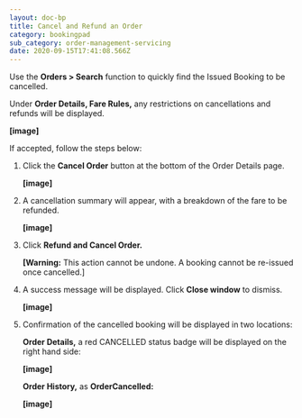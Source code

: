 ```yaml
---
layout: doc-bp
title: Cancel and Refund an Order
category: bookingpad
sub_category: order-management-servicing
date: 2020-09-15T17:41:08.566Z
---
```

Use the **Orders > Search** function to quickly find the Issued Booking to be cancelled.

Under **Order Details, Fare Rules,** any restrictions on cancellations and refunds will be displayed.

**\[image]**

If accepted, follow the steps below:

1. Click the **Cancel Order** button at the bottom of the Order Details page.

   **\[image]**
2. A cancellation summary will appear, with a breakdown of the fare to be refunded.

   **\[image]**
3. Click **Refund and Cancel Order.**

   **[Warning:** This action cannot be undone. A booking cannot be re-issued once cancelled.]
4. A success message will be displayed. Click **Close window** to dismiss.

   **\[image]**
5. Confirmation of the cancelled booking will be displayed in two locations:

   **Order Details,** a red CANCELLED status badge will be displayed on the right hand side:

   **\[image]**

   **Order History,** as **OrderCancelled:**

   **\[image]**